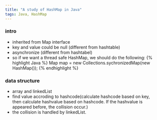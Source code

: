 ```yaml
---
title: "A study of HashMap in Java"
tags: Java, HashMap
---
```


###  intro
* inherited from Map interface
* key and value could be null (different from hashtable)
* asynchronize (different from hashtabel)
* so if we want a thread safe HashMap, we should do the following:
{% highlight Java %}
Map map = new Collections.sychronizedMap(new HashMap());
{% endhighlight %}

### data structure
* array and linkedList 
* find value accroding to hashcode(calculate hashcode based on key, then calculate hashvalue based on hashcode. If the hashvalue is appeared before, the collision occur.)
* the collision is handled by linkedList.


